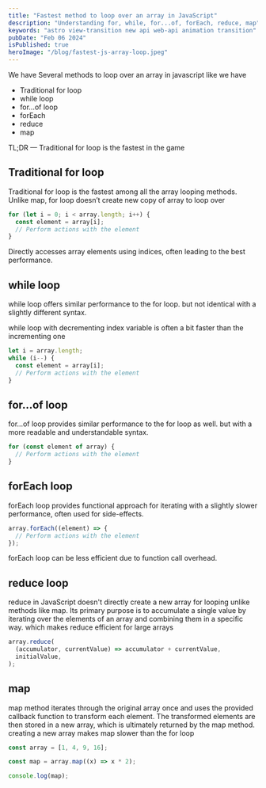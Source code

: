 ```yaml
---
title: "Fastest method to loop over an array in JavaScript"
description: "Understanding for, while, for...of, forEach, reduce, map"
keywords: "astro view-transition new api web-api animation transition"
pubDate: "Feb 06 2024"
isPublished: true
heroImage: "/blog/fastest-js-array-loop.jpeg"
---
```


We have Several methods to loop over an array in javascript like we have

- Traditional for loop
- while loop
- for…of loop
- forEach
- reduce
- map

TL;DR — Traditional for loop is the fastest in the game

## Traditional for loop

Traditional for loop is the fastest among all the array looping methods. Unlike map, for loop doesn’t create new copy of array to loop over

```javascript
for (let i = 0; i < array.length; i++) {
  const element = array[i];
  // Perform actions with the element
}
```

Directly accesses array elements using indices, often leading to the best performance.

## while loop

while loop offers similar performance to the for loop. but not identical with a slightly different syntax.

while loop with decrementing index variable is often a bit faster than the incrementing one

```javascript
let i = array.length;
while (i--) {
  const element = array[i];
  // Perform actions with the element
}
```

## for…of loop

for…of loop provides similar performance to the for loop as well. but with a more readable and understandable syntax.

```javascript
for (const element of array) {
  // Perform actions with the element
}
```

## forEach loop

forEach loop provides functional approach for iterating with a slightly slower performance, often used for side-effects.

```javascript
array.forEach((element) => {
  // Perform actions with the element
});
```

forEach loop can be less efficient due to function call overhead.

## reduce loop

reduce in JavaScript doesn't directly create a new array for looping unlike methods like map. Its primary purpose is to accumulate a single value by iterating over the elements of an array and combining them in a specific way. which makes reduce efficient for large arrays

```javascript
array.reduce(
  (accumulator, currentValue) => accumulator + currentValue,
  initialValue,
);
```

## map

map method iterates through the original array once and uses the provided callback function to transform each element. The transformed elements are then stored in a new array, which is ultimately returned by the map method. creating a new array makes map slower than the for loop

```javascript
const array = [1, 4, 9, 16];

const map = array.map((x) => x * 2);

console.log(map);
```
